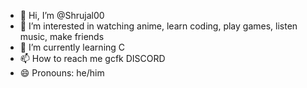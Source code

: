 - 👋 Hi, I’m @Shrujal00
- 👀 I’m interested in watching anime, learn coding, play games, listen music, make friends
- 🌱 I’m currently learning C
- 📫 How to reach me gcfk DISCORD
- 😄 Pronouns: he/him

<!---
Shrujal00/Shrujal00 is a ✨ special ✨ repository because its `README.md` (this file) appears on your GitHub profile.
You can click the Preview link to take a look at your changes.
--->
